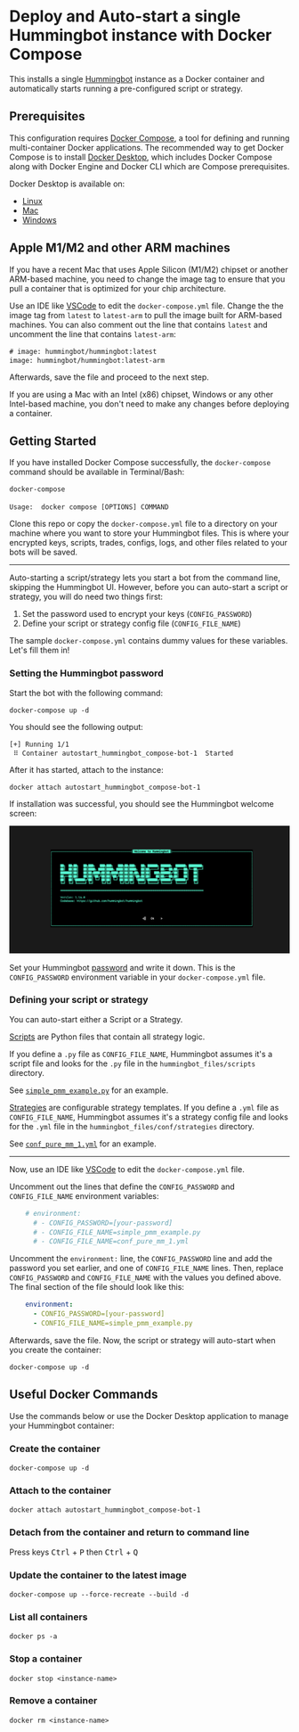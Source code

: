 # Deploy and Auto-start a single Hummingbot instance with Docker Compose

This installs a single [Hummingbot](https://github.com/hummingbot/hummingbot) instance as a Docker container and automatically starts running a pre-configured script or strategy.

## Prerequisites

This configuration requires [Docker Compose](https://docs.docker.com/compose/), a tool for defining and running multi-container Docker applications. The recommended way to get Docker Compose is to install [Docker Desktop](https://www.docker.com/products/docker-desktop/), which includes Docker Compose along with Docker Engine and Docker CLI which are Compose prerequisites.

Docker Desktop is available on:

* [Linux](https://docs.docker.com/desktop/install/linux-install/)
* [Mac](https://docs.docker.com/desktop/install/mac-install/)
* [Windows](https://docs.docker.com/desktop/install/windows-install/)


## Apple M1/M2 and other ARM machines

If you have a recent Mac that uses Apple Silicon (M1/M2) chipset or another ARM-based machine, you need to change the image tag to ensure that you pull a container that is optimized for your chip architecture. 

Use an IDE like [VSCode](https://code.visualstudio.com/) to edit the `docker-compose.yml` file. Change the the image tag from `latest` to `latest-arm` to pull the image built for ARM-based machines. You can also comment out the line that contains `latest` and uncomment the line that contains `latest-arm`:
```
# image: hummingbot/hummingbot:latest
image: hummingbot/hummingbot:latest-arm
```

Afterwards, save the file and proceed to the next step.

If you are using a Mac with an Intel (x86) chipset, Windows or any other Intel-based machine, you don't need to make any changes before deploying a container.

## Getting Started

If you have installed Docker Compose successfully, the `docker-compose` command should be available in Terminal/Bash:
```
docker-compose

Usage:  docker compose [OPTIONS] COMMAND
```

Clone this repo or copy the `docker-compose.yml` file to a directory on your machine where you want to store your Hummingbot files. This is where your encrypted keys, scripts, trades, configs, logs, and other files related to your bots will be saved.

---

Auto-starting a script/strategy lets you start a bot from the command line, skipping the Hummingbot UI. However, before you can auto-start a script or strategy, you will do need two things first:
1. Set the password used to encrypt your keys (`CONFIG_PASSWORD`)
2. Define your script or strategy config file (`CONFIG_FILE_NAME`)

The sample `docker-compose.yml` contains dummy values for these variables. Let's fill them in!

### Setting the Hummingbot password

Start the bot with the following command:
```
docker-compose up -d
```

You should see the following output:
```
[+] Running 1/1
 ⠿ Container autostart_hummingbot_compose-bot-1  Started 
 ```

After it has started, attach to the instance:
```
docker attach autostart_hummingbot_compose-bot-1
```

If installation was successful, you should see the Hummingbot welcome screen:

![welcome screen](../welcome.png)

Set your Hummingbot [password](https://docs.hummingbot.org/operation/password/) and write it down. This is the `CONFIG_PASSWORD` environment variable in your `docker-compose.yml` file. 

### Defining your script or strategy

You can auto-start either a Script or a Strategy.

[Scripts](https://docs.hummingbot.org/scripts/) are Python files that contain all strategy logic. 

If you define a `.py` file as `CONFIG_FILE_NAME`, Hummingbot assumes it's a script file and looks for the `.py` file in the `hummingbot_files/scripts` directory. 

See [`simple_pmm_example.py`](/hummingbot_files/scripts/simple_pmm_example.py) for an example.

[Strategies](https://docs.hummingbot.org/strategies/) are configurable strategy templates. If you define a `.yml` file as `CONFIG_FILE_NAME`, Hummingbot assumes it's a strategy config file and looks for the `.yml` file in the `hummingbot_files/conf/strategies` directory. 

See [`conf_pure_mm_1.yml`](/hummingbot_files/conf/strategies/conf_pure_mm_1.yml) for an example.

---

Now, use an IDE like [VSCode](https://code.visualstudio.com/) to edit the `docker-compose.yml` file.

Uncomment out the lines that define the `CONFIG_PASSWORD` and `CONFIG_FILE_NAME` environment variables:
```yaml
    # environment:
      # - CONFIG_PASSWORD=[your-password]
      # - CONFIG_FILE_NAME=simple_pmm_example.py
      # - CONFIG_FILE_NAME=conf_pure_mm_1.yml
```

Uncomment the `environment:` line, the `CONFIG_PASSWORD` line and add the password you set earlier, and one of `CONFIG_FILE_NAME` lines. Then, replace `CONFIG_PASSWORD` and `CONFIG_FILE_NAME` with the values you defined above. The final section of the file should look like this:
```yaml
    environment:
      - CONFIG_PASSWORD=[your-password]
      - CONFIG_FILE_NAME=simple_pmm_example.py
```

Afterwards, save the file. Now, the script or strategy will auto-start when you create the container:
```
docker-compose up -d
```


## Useful Docker Commands

Use the commands below or use the Docker Desktop application to manage your Hummingbot container:

### Create the container
```
docker-compose up -d
```

### Attach to the container
```
docker attach autostart_hummingbot_compose-bot-1
```

### Detach from the container and return to command line

Press keys <kbd>Ctrl</kbd> + <kbd>P</kbd> then <kbd>Ctrl</kbd> + <kbd>Q</kbd>


### Update the container to the latest image
```
docker-compose up --force-recreate --build -d
```

### List all containers
```
docker ps -a
```

### Stop a container
```
docker stop <instance-name>
```

### Remove a container
```
docker rm <instance-name>
```
